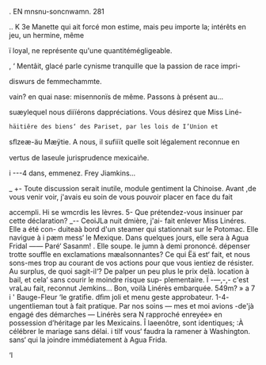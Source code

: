  
  
 
  
   
  
  
  
 
 
 
 
 
 
  
 
  
 
 
 
 
 
  
  
  
  
  
  

.   EN mnsnu-soncnwamn. 281

.. K 3e  Manette qui ait forcé mon estime, mais peu importe
  la;   intérêts en jeu, un hermine, même

ï   loyal, ne représente qu'une quantitémégligeable.

, ‘ Mentâit, glacé parle cynisme tranquille que la passion de race impri-

 diswurs de  femmechammte.

   vain? en quai nase: misennonïs de même. Passons à présent au...

  suæylequel nous diiïérons dappréciations. Vous désirez que Miss Liné-

    häitiêre des biens‘ des Pariset, par les lois de I’Union et

 sﬂzeæ-äu Mæÿtie. A nous, il sufiiït quelle soit légalement reconnue en

 vertus de laseule jurisprudence mexicaiñe.

i ---4  dans, emmenez. Frey Jiamkins...

_ +- Toute discussion serait inutile, module gentiment la Chinoise. Avant
,de vous venir voir, j'avais eu soin de vous pouvoir placer en face du fait

 

accempli.
Hi se wmcrdis les lèvres.
5- Que prétendez-vous insinuer par cette déclaration?
_-- CeoiJLa nuit dmière, j'ai- fait enlever Miss Linéres. Elle a été con-
duiteaà bord d'un steamer qui stationnait sur le Potomac. Elle navigue à
i pæm mess‘ le Mexique. Dans quelques jours, elle sera à Agua Fridal
—— Paré‘ Sasanm! .
Elle soupe. le jumn à demi prononcé.
 dépenser trotte souffle en exclamations mæalsonnantes? Ce qui
 Ëä est‘ fait, et nous sons-mes trop au courant de vos actions pour que
vous ientiez de résister. Au surplus, de quoi sagit-il‘? De palper un peu plus
 le prix delà. location à bail, et cela‘ sans courir le moindre risque sup-
plementaire.
 Ï -—,-,- c'est vraLau fait, reconnut Jemkins... Bon, voilà Linérès embarquée.
549m? » a 7 i '
Bauge-Fleur ‘le gratiﬁe. dﬁm joli et menu geste approbateur.
1-4-   ungentlieman tout à fait pratique. Par nos soins — mes
 et moi avions -de'jà engagé des démarches — Linérès sera
N  rapproché enreyée» en possession d’héritage par les Mexicains.
Î  laeenôtre, sont identiques; :À célébrer le mariage sans délai.
i    tilf vous‘ faudra la ramener à Washington.
sans‘ qui  la joindre immédiatement à Agua Frida.

‘l

 

  

